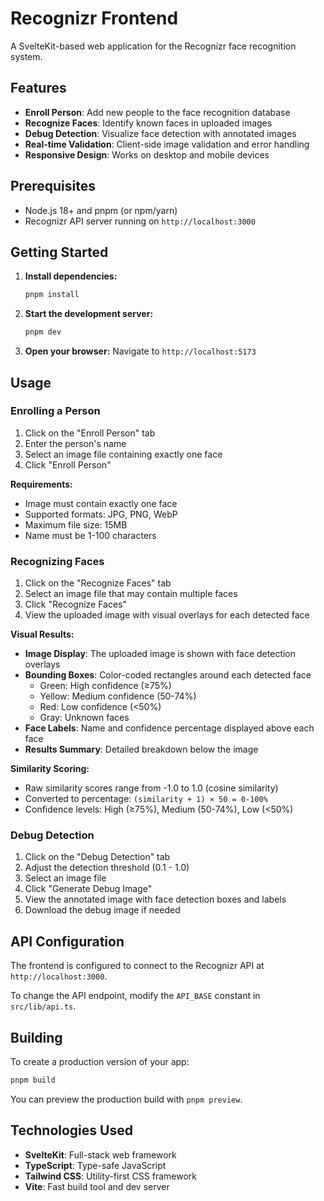 # Recognizr Frontend

A SvelteKit-based web application for the Recognizr face recognition system.

## Features

- **Enroll Person**: Add new people to the face recognition database
- **Recognize Faces**: Identify known faces in uploaded images
- **Debug Detection**: Visualize face detection with annotated images
- **Real-time Validation**: Client-side image validation and error handling
- **Responsive Design**: Works on desktop and mobile devices

## Prerequisites

- Node.js 18+ and pnpm (or npm/yarn)
- Recognizr API server running on `http://localhost:3000`

## Getting Started

1. **Install dependencies:**
   ```bash
   pnpm install
   ```

2. **Start the development server:**
   ```bash
   pnpm dev
   ```

3. **Open your browser:**
   Navigate to `http://localhost:5173`

## Usage

### Enrolling a Person

1. Click on the "Enroll Person" tab
2. Enter the person's name
3. Select an image file containing exactly one face
4. Click "Enroll Person"

**Requirements:**
- Image must contain exactly one face
- Supported formats: JPG, PNG, WebP
- Maximum file size: 15MB
- Name must be 1-100 characters

### Recognizing Faces

1. Click on the "Recognize Faces" tab
2. Select an image file that may contain multiple faces
3. Click "Recognize Faces"
4. View the uploaded image with visual overlays for each detected face

**Visual Results:**
- **Image Display**: The uploaded image is shown with face detection overlays
- **Bounding Boxes**: Color-coded rectangles around each detected face
  - Green: High confidence (≥75%)
  - Yellow: Medium confidence (50-74%)
  - Red: Low confidence (<50%)
  - Gray: Unknown faces
- **Face Labels**: Name and confidence percentage displayed above each face
- **Results Summary**: Detailed breakdown below the image

**Similarity Scoring:**
- Raw similarity scores range from -1.0 to 1.0 (cosine similarity)
- Converted to percentage: `(similarity + 1) × 50 = 0-100%`
- Confidence levels: High (≥75%), Medium (50-74%), Low (<50%)

### Debug Detection

1. Click on the "Debug Detection" tab
2. Adjust the detection threshold (0.1 - 1.0)
3. Select an image file
4. Click "Generate Debug Image"
5. View the annotated image with face detection boxes and labels
6. Download the debug image if needed

## API Configuration

The frontend is configured to connect to the Recognizr API at `http://localhost:3000`.

To change the API endpoint, modify the `API_BASE` constant in `src/lib/api.ts`.

## Building

To create a production version of your app:

```bash
pnpm build
```

You can preview the production build with `pnpm preview`.

## Technologies Used

- **SvelteKit**: Full-stack web framework
- **TypeScript**: Type-safe JavaScript
- **Tailwind CSS**: Utility-first CSS framework
- **Vite**: Fast build tool and dev server
